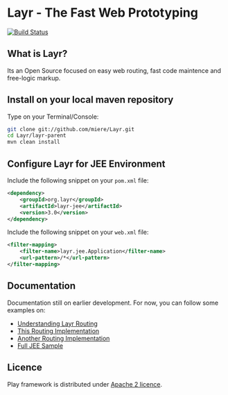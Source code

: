 # Layr - The Fast Web Prototyping
[![Build Status](https://travis-ci.org/miere/Layr.png?branch=master)](https://travis-ci.org/miere/Layr)

## What is Layr?

Its an Open Source focused on easy web routing, fast code maintence and free-logic markup.

## Install on your local maven repository

Type on your Terminal/Console:
```bash
git clone git://github.com/miere/Layr.git
cd Layr/layr-parent
mvn clean install
```

## Configure Layr for JEE Environment
Include the following snippet on your ```pom.xml``` file:
```xml
<dependency>
    <groupId>org.layr</groupId>
    <artifactId>layr-jee</artifactId>
    <version>3.0</version>
</dependency>
```
Include the following snippet on your ```web.xml``` file:
```xml
<filter-mapping>
    <filter-name>layr.jee.Application</filter-name>
    <url-pattern>/*</url-pattern>
</filter-mapping>
```
## Documentation
Documentation still on earlier development. For now, you can follow some examples on:
- [Understanding Layr Routing](https://github.com/miere/Layr/wiki/Understanding-Layr-Routing)
- [This Routing Implementation](https://github.com/miere/Layr/blob/3.0/layr-core/tests/layr/routing/sample/HelloResource.java)
- [Another Routing Implementation](https://github.com/miere/Layr/blob/3.0/layr-core/tests/layr/routing/sample/HomeResource.java)
- [Full JEE Sample](https://github.com/miere/Layr/tree/3.0/samples/layr-jee-sample)

## Licence
Play framework is distributed under [Apache 2 licence](http://www.apache.org/licenses/LICENSE-2.0.html).
